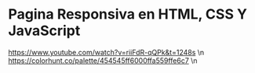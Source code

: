 # Pagina Responsiva en HTML, CSS Y JavaScript
https://www.youtube.com/watch?v=riiFdR-qQPk&t=1248s \n
https://colorhunt.co/palette/454545ff6000ffa559ffe6c7 \n
